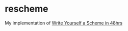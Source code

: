 # rescheme

My implementation of [Write Yourself a Scheme in 48hrs](https://en.wikibooks.org/wiki/Write_Yourself_a_Scheme_in_48_Hours)
